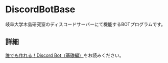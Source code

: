 # DiscordBotBase

岐阜大学木島研究室のディスコードサーバーにて機能するBOTプログラムです。


## 詳細

[誰でも作れる！Discord Bot（基礎編）](https://note.com/exteoi/n/nf1c37cb26c41)をお読みください。
